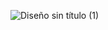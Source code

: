 

![Diseño sin título (1)](https://user-images.githubusercontent.com/67286095/140614672-e26e7908-9d55-4e33-b53e-b10f0f1f6f71.jpg)


